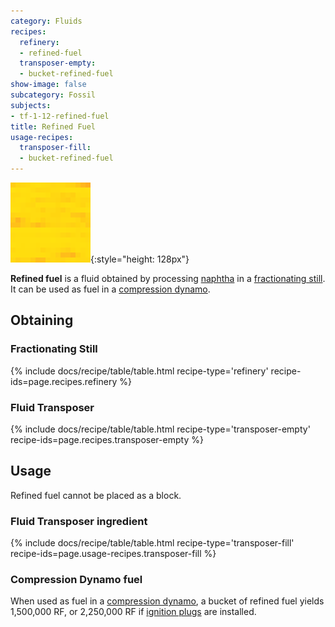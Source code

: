 ```yaml
---
category: Fluids
recipes:
  refinery:
  - refined-fuel
  transposer-empty:
  - bucket-refined-fuel
show-image: false
subcategory: Fossil
subjects:
- tf-1-12-refined-fuel
title: Refined Fuel
usage-recipes:
  transposer-fill:
  - bucket-refined-fuel
---
```


![Refined fuel](/assets/images/docs/1.12/thermal-foundation/refined-fuel.gif){:style="height: 128px"}


**Refined fuel** is a fluid obtained by processing [naphtha](../naphtha/) in
a [fractionating still](../../thermal-expansion/fractionating-still/). It can be used as fuel in a
[compression dynamo](../../thermal-expansion/compression-dynamo/).


Obtaining
---------

### Fractionating Still
{% include docs/recipe/table/table.html recipe-type='refinery' recipe-ids=page.recipes.refinery %}

### Fluid Transposer
{% include docs/recipe/table/table.html recipe-type='transposer-empty' recipe-ids=page.recipes.transposer-empty %}


Usage
-----

Refined fuel cannot be placed as a block.

### Fluid Transposer ingredient
{% include docs/recipe/table/table.html recipe-type='transposer-fill' recipe-ids=page.usage-recipes.transposer-fill %}

### Compression Dynamo fuel
When used as fuel in a [compression
dynamo](../../thermal-expansion/compression-dynamo/), a bucket of refined fuel
yields 1,500,000 RF, or 2,250,000 RF if [ignition
plugs](../../thermal-expansion/augment-ignition-plugs/) are installed.
